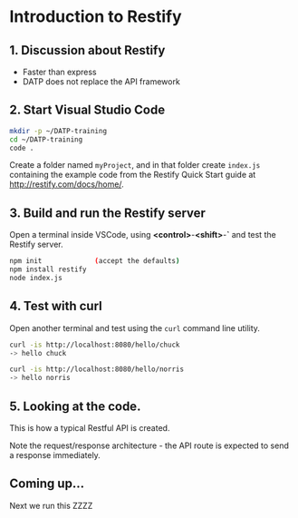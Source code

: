 # Introduction to Restify
## 1. Discussion about Restify
- Faster than express
- DATP does not replace the API framework

## 2. Start Visual Studio Code
```sh
mkdir -p ~/DATP-training
cd ~/DATP-training
code .
```

Create a folder named `myProject`, and in that folder create `index.js` containing the example code from the Restify Quick Start guide at http://restify.com/docs/home/.

## 3. Build and run the Restify server

Open a terminal inside VSCode, using 
**&lt;control>**-**&lt;shift>**-**`** and test the Restify server.

```sh
npm init             (accept the defaults)
npm install restify
node index.js
```



## 4. Test with curl
Open another terminal and test using the `curl` command line utility.
```sh
curl -is http://localhost:8080/hello/chuck
-> hello chuck

curl -is http://localhost:8080/hello/norris
-> hello norris
```

## 5. Looking at the code.
This is how a typical Restful API is created.

Note the request/response architecture - the API route is expected to send a response immediately.

## Coming up...
Next we run this ZZZZ